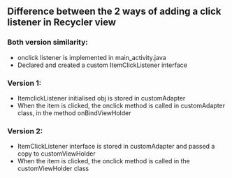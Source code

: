 ## Difference between the 2 ways of adding a click listener in Recycler view
### Both version similarity:
- onclick listener is implemented in main_activity.java
- Declared and created a custom ItemClickListener interface
### Version 1:
- ItemclickListener initialised obj is stored in customAdapter
- When the item is clicked, the onclick method is called in customAdapter class, in the method onBindViewHolder
### Version 2:
- ItemClickListener interface is stored in customAdapter and passed a copy to customViewHolder
- When the item is clicked, the onclick method is called in the customViewHolder class

